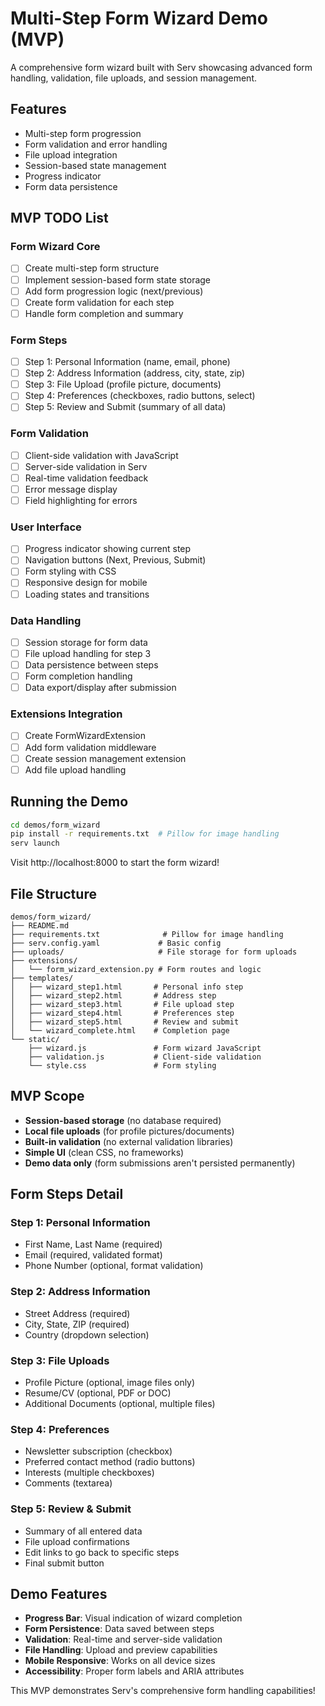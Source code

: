 # Multi-Step Form Wizard Demo (MVP)

A comprehensive form wizard built with Serv showcasing advanced form handling, validation, file uploads, and session management.

## Features

- Multi-step form progression
- Form validation and error handling
- File upload integration
- Session-based state management
- Progress indicator
- Form data persistence

## MVP TODO List

### Form Wizard Core
- [ ] Create multi-step form structure
- [ ] Implement session-based form state storage
- [ ] Add form progression logic (next/previous)
- [ ] Create form validation for each step
- [ ] Handle form completion and summary

### Form Steps
- [ ] Step 1: Personal Information (name, email, phone)
- [ ] Step 2: Address Information (address, city, state, zip)
- [ ] Step 3: File Upload (profile picture, documents)
- [ ] Step 4: Preferences (checkboxes, radio buttons, select)
- [ ] Step 5: Review and Submit (summary of all data)

### Form Validation
- [ ] Client-side validation with JavaScript
- [ ] Server-side validation in Serv
- [ ] Real-time validation feedback
- [ ] Error message display
- [ ] Field highlighting for errors

### User Interface
- [ ] Progress indicator showing current step
- [ ] Navigation buttons (Next, Previous, Submit)
- [ ] Form styling with CSS
- [ ] Responsive design for mobile
- [ ] Loading states and transitions

### Data Handling
- [ ] Session storage for form data
- [ ] File upload handling for step 3
- [ ] Data persistence between steps
- [ ] Form completion handling
- [ ] Data export/display after submission

### Extensions Integration
- [ ] Create FormWizardExtension
- [ ] Add form validation middleware
- [ ] Create session management extension
- [ ] Add file upload handling

## Running the Demo

```bash
cd demos/form_wizard
pip install -r requirements.txt  # Pillow for image handling
serv launch
```

Visit http://localhost:8000 to start the form wizard!

## File Structure

```
demos/form_wizard/
├── README.md
├── requirements.txt              # Pillow for image handling
├── serv.config.yaml             # Basic config
├── uploads/                     # File storage for form uploads
├── extensions/
│   └── form_wizard_extension.py # Form routes and logic
├── templates/
│   ├── wizard_step1.html       # Personal info step
│   ├── wizard_step2.html       # Address step
│   ├── wizard_step3.html       # File upload step
│   ├── wizard_step4.html       # Preferences step
│   ├── wizard_step5.html       # Review and submit
│   └── wizard_complete.html    # Completion page
└── static/
    ├── wizard.js               # Form wizard JavaScript
    ├── validation.js           # Client-side validation
    └── style.css               # Form styling
```

## MVP Scope

- **Session-based storage** (no database required)
- **Local file uploads** (for profile pictures/documents)
- **Built-in validation** (no external validation libraries)
- **Simple UI** (clean CSS, no frameworks)
- **Demo data only** (form submissions aren't persisted permanently)

## Form Steps Detail

### Step 1: Personal Information
- First Name, Last Name (required)
- Email (required, validated format)
- Phone Number (optional, format validation)

### Step 2: Address Information
- Street Address (required)
- City, State, ZIP (required)
- Country (dropdown selection)

### Step 3: File Uploads
- Profile Picture (optional, image files only)
- Resume/CV (optional, PDF or DOC)
- Additional Documents (optional, multiple files)

### Step 4: Preferences
- Newsletter subscription (checkbox)
- Preferred contact method (radio buttons)
- Interests (multiple checkboxes)
- Comments (textarea)

### Step 5: Review & Submit
- Summary of all entered data
- File upload confirmations
- Edit links to go back to specific steps
- Final submit button

## Demo Features

- **Progress Bar**: Visual indication of wizard completion
- **Form Persistence**: Data saved between steps
- **Validation**: Real-time and server-side validation
- **File Handling**: Upload and preview capabilities
- **Mobile Responsive**: Works on all device sizes
- **Accessibility**: Proper form labels and ARIA attributes

This MVP demonstrates Serv's comprehensive form handling capabilities! 